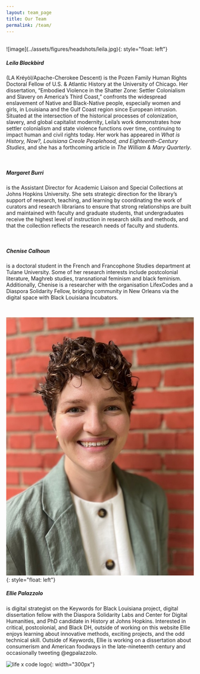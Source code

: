 ```yaml
---
layout: team_page
title: Our Team
permalink: /team/
---
```

<!-- Introductory matter describing our team structure etc. -->
<br>
![image](../assets/figures/headshots/leila.jpg){: style="float: left"}

##### Leila Blackbird
(LA Kréyòl/Apache-Cherokee Descent) is the Pozen Family Human Rights Doctoral Fellow of U.S. & Atlantic History at the University of Chicago. Her dissertation, “Embodied Violence in the Shatter Zone: Settler Colonialism and Slavery on America’s Third Coast,” confronts the widespread enslavement of Native and Black-Native people, especially women and girls, in Louisiana and the Gulf Coast region since European intrusion. Situated at the intersection of the historical processes of colonization, slavery, and global capitalist modernity, Leila’s work demonstrates how settler colonialism and state violence functions over time, continuing to impact human and civil rights today. Her work has appeared in *What is History, Now?, Louisiana Creole Peoplehood, and Eighteenth-Century Studies*, and she has a forthcoming article in *The William & Mary Quarterly*.

<br>

##### Margaret Burri  
is the Assistant Director for Academic Liaison and Special Collections at Johns Hopkins University. She sets strategic direction for the library’s support of research, teaching, and learning by coordinating the work of curators and research librarians to ensure that strong relationships are built and maintained with faculty and graduate students, that undergraduates receive the highest level of instruction in research skills and methods, and that the collection reflects the research needs of faculty and students.

<br>

##### Chenise Calhoun  
is a doctoral student in the French and Francophone Studies department at Tulane University. Some of her research interests include postcolonial literature, Maghreb studies, transnational feminism and black feminism. Additionally, Chenise is a researcher with the organisation LifexCodes and a Diaspora Solidarity Fellow, bridging community in New Orleans via the digital space with Black Louisiana Incubators.

<br>

![image](../assets/figures/headshots/ellie.jpg){: style="float: left"}


##### Ellie Palazzolo  
is digital strategist on the Keywords for Black Louisiana project, digital dissertation fellow with the Diaspora Solidarity Labs and Center for Digital Humanities, and PhD candidate in History at Johns Hopkins. Interested in critical, postcolonial, and Black DH, outside of working on this website Ellie enjoys learning about innovative methods, exciting projects, and the odd technical skill. Outside of Keywords, Ellie is working on a dissertation about consumerism and American foodways in the late-nineteenth century and occasionally tweeting @egpalazzolo.



![life x code logo](../assets/figures/poultry+vendor.png){: width="300px"}
